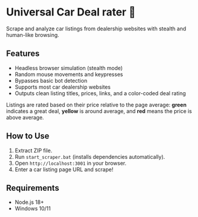 # Universal Car Deal rater 🚗

Scrape and analyze car listings from dealership websites with stealth and human-like browsing.

## Features
- Headless browser simulation (stealth mode)
- Random mouse movements and keypresses
- Bypasses basic bot detection
- Supports most car dealership websites
- Outputs clean listing titles, prices, links, and a color-coded deal rating

Listings are rated based on their price relative to the page average:
**green** indicates a great deal, **yellow** is around average, and **red**
means the price is above average.

## How to Use
1. Extract ZIP file.
2. Run `start_scraper.bat` (installs dependencies automatically).
3. Open `http://localhost:3001` in your browser.
4. Enter a car listing page URL and scrape!

## Requirements
- Node.js 18+
- Windows 10/11
